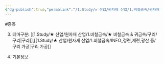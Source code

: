 ```yaml
---
{"dg-publish":true,"permalink":"/1.Study/★ 산업/원자재 산업/1.비철금속/원자재가공업/종목/서원/","created":"2024-11-20T21:02:28.779+09:00","updated":"2025-06-03T20:07:20.546+09:00"}
---
```


#종목




3. 테마구분: [[1.Study/★ 산업/원자재 산업/1.비철금속/★ 비철금속 & 귀금속/구리/구리\|구리]],[[1.Study/★ 산업/원자재 산업/1.비철금속/INFO_정련,제련,광산 등/구리 가공\|구리 가공]]



1. 기본정보
